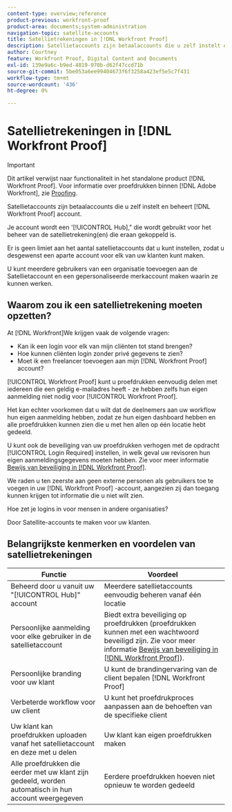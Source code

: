 ```yaml
---
content-type: overview;reference
product-previous: workfront-proof
product-area: documents;system-administration
navigation-topic: satellite-accounts
title: Satellietrekeningen in [!DNL Workfront Proof]
description: Satellietaccounts zijn betaalaccounts die u zelf instelt en beheert [!DNL Workfront Proof] account.
author: Courtney
feature: Workfront Proof, Digital Content and Documents
exl-id: 139e9a6c-b9ed-4819-970b-d62f47ccd71b
source-git-commit: 5be053a6ee99404673f6f3258a423ef5e5c7f431
workflow-type: tm+mt
source-wordcount: '436'
ht-degree: 0%

---
```


# Satellietrekeningen in [!DNL Workfront Proof]

>[!IMPORTANT]
>
>Dit artikel verwijst naar functionaliteit in het standalone product [!DNL Workfront Proof]. Voor informatie over proefdrukken binnen [!DNL Adobe Workfront], zie [Proofing](../../../review-and-approve-work/proofing/proofing.md).

Satellietaccounts zijn betaalaccounts die u zelf instelt en beheert [!DNL Workfront Proof] account.

Je account wordt een &#39;[!UICONTROL Hub],&quot; die wordt gebruikt voor het beheer van de satellietrekening(en) die eraan gekoppeld is.

Er is geen limiet aan het aantal satellietaccounts dat u kunt instellen, zodat u desgewenst een aparte account voor elk van uw klanten kunt maken.

U kunt meerdere gebruikers van een organisatie toevoegen aan de Satellietaccount en een gepersonaliseerde merkaccount maken waarin ze kunnen werken.

## Waarom zou ik een satellietrekening moeten opzetten?

At [!DNL Workfront]We krijgen vaak de volgende vragen:

* Kan ik een login voor elk van mijn cliënten tot stand brengen?
* Hoe kunnen cliënten login zonder privé gegevens te zien?
* Moet ik een freelancer toevoegen aan mijn [!DNL Workfront Proof] account?

[!UICONTROL Workfront Proof] kunt u proefdrukken eenvoudig delen met iedereen die een geldig e-mailadres heeft - ze hebben zelfs hun eigen aanmelding niet nodig voor [!UICONTROL Workfront Proof].

Het kan echter voorkomen dat u wilt dat de deelnemers aan uw workflow hun eigen aanmelding hebben, zodat ze hun eigen dashboard hebben en alle proefdrukken kunnen zien die u met hen allen op één locatie hebt gedeeld.

U kunt ook de beveiliging van uw proefdrukken verhogen met de opdracht [!UICONTROL Login Required] instellen, in welk geval uw revisoren hun eigen aanmeldingsgegevens moeten hebben. Zie voor meer informatie [Bewijs van beveiliging in [!DNL Workfront Proof]](../../../workfront-proof/wp-acct-admin/managing-security/proof-security-in-workfront-proof.md).

We raden u ten zeerste aan geen externe personen als gebruikers toe te voegen in uw [!DNL Workfront Proof] -account, aangezien zij dan toegang kunnen krijgen tot informatie die u niet wilt zien.

Hoe zet je logins in voor mensen in andere organisaties?

Door Satellite-accounts te maken voor uw klanten.

## Belangrijkste kenmerken en voordelen van satellietrekeningen

| **Functie** | **Voordeel** |
|---|---|
| Beheerd door u vanuit uw &quot;[!UICONTROL Hub]&quot; account | Meerdere satellietaccounts eenvoudig beheren vanaf één locatie |
| Persoonlijke aanmelding voor elke gebruiker in de satellietaccount | Biedt extra beveiliging op proefdrukken (proefdrukken kunnen met een wachtwoord beveiligd zijn. Zie voor meer informatie  [Bewijs van beveiliging in [!DNL Workfront Proof]](../../../workfront-proof/wp-acct-admin/managing-security/proof-security-in-workfront-proof.md)). |
| Persoonlijke branding voor uw klant | U kunt de brandingervaring van de client bepalen [!DNL Workfront Proof] |
| Verbeterde workflow voor uw client | U kunt het proefdrukproces aanpassen aan de behoeften van de specifieke client |
| Uw klant kan proefdrukken uploaden vanaf het satellietaccount en deze met u delen | Uw klant kan eigen proefdrukken maken |
| Alle proefdrukken die eerder met uw klant zijn gedeeld, worden automatisch in hun account weergegeven | Eerdere proefdrukken hoeven niet opnieuw te worden gedeeld |

